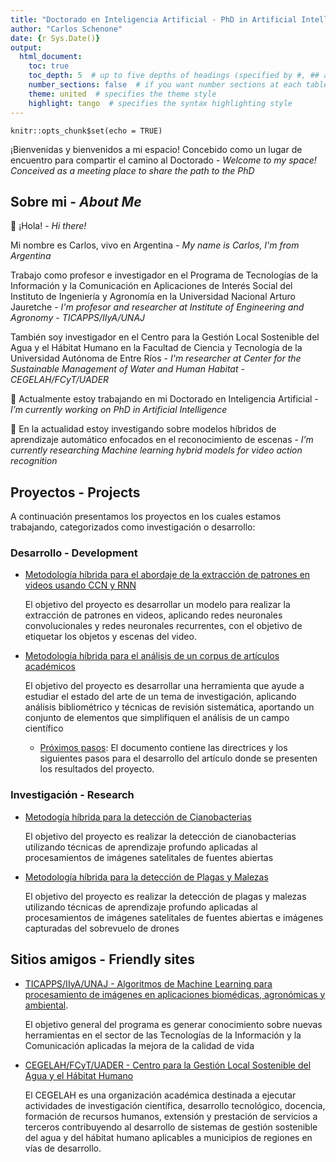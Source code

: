 ```yaml
---
title: "Doctorado en Inteligencia Artificial - PhD in Artificial Intelligence"
author: "Carlos Schenone"
date: {r Sys.Date()}
output:
  html_document:
    toc: true
    toc_depth: 5  # up to five depths of headings (specified by #, ## and ...)
    number_sections: false  # if you want number sections at each table header
    theme: united  # specifies the theme style
    highlight: tango  # specifies the syntax highlighting style 
---
```


```{r setup, include=FALSE}
knitr::opts_chunk$set(echo = TRUE)
```

¡Bienvenidas y bienvenidos a mi espacio! Concebido como un lugar de encuentro para compartir el camino al Doctorado - *Welcome to my space! Conceived as a meeting place to share the path to the PhD*

## **Sobre mi - *About Me***

👋 ¡Hola! - *Hi there!*

Mi nombre es Carlos, vivo en Argentina - *My name is Carlos, I'm from Argentina*

Trabajo como profesor e investigador en el Programa de Tecnologías de la Información y la Comunicación en Aplicaciones de Interés Social del Instituto de Ingeniería y Agronomía en la Universidad Nacional Arturo Jauretche - *I'm profesor and researcher at Institute of Engineering and Agronomy - TICAPPS/IIyA/UNAJ*

También soy investigador en el Centro para la Gestión Local Sostenible del Agua y el Hábitat Humano en la Facultad de Ciencia y Tecnología de la Universidad Autónoma de Entre Ríos - *I'm researcher at Center for the Sustainable Management of Water and Human Habitat - CEGELAH/FCyT/UADER*

🔭 Actualmente estoy trabajando en mi Doctorado en Inteligencia Artificial - *I’m currently working on PhD in Artificial Intelligence*

🌱 En la actualidad estoy investigando sobre modelos híbridos de aprendizaje automático enfocados en el reconocimiento de escenas - *I’m currently researching Machine learning hybrid models for video action recognition*

## **Proyectos - Projects**

A continuación presentamos los proyectos en los cuales estamos trabajando, categorizados como investigación o desarrollo:

### Desarrollo - Development

-   [Metodología híbrida para el abordaje de la extracción de patrones en videos usando CCN y RNN](http://127.0.0.1:13743/html_preview/docs/desarrollo/analisis-videos/Metodolog%C3%ADa-h%C3%ADbrida-para-el-abordaje-de-la-extracci%C3%B3n-de-patrones-en-videos-usando-CCN-y-RNN.html)

    El objetivo del proyecto es desarrollar un modelo para realizar la extracción de patrones en videos, aplicando redes neuronales convolucionales y redes neuronales recurrentes, con el objetivo de etiquetar los objetos y escenas del video.

-   [Metodología híbrida para el análisis de un corpus de artículos académicos](http://127.0.0.1:13743/html_preview/docs/desarrollo/analisis-corpus/Metodolog%C3%ADa-h%C3%ADbrida-para-al-an%C3%A1lisis-de-un-corpus-de-art%C3%ADculos-acad%C3%A9micos.html)

    El objetivo del proyecto es desarrollar una herramienta que ayude a estudiar el estado del arte de un tema de investigación, aplicando análisis bibliométrico y técnicas de revisión sistemática, aportando un conjunto de elementos que simplifiquen el análisis de un campo científico

    -   [Próximos pasos](http://127.0.0.1:13743/html_preview/docs/desarrollo/analisis-corpus/Proximos-pasos.html): El documento contiene las directrices y los siguientes pasos para el desarrollo del artículo donde se presenten los resultados del proyecto.

### Investigación - Research

-   [Metodogía híbrida para la detección de Cianobacterias](http://127.0.0.1:13743/html_preview/docs/investigacion/cianobacterias/Cianobacterias.html)

    El objetivo del proyecto es realizar la detección de cianobacterias utilizando técnicas de aprendizaje profundo aplicadas al procesamientos de imágenes satelitales de fuentes abiertas

-   [Metodología híbrida para la detección de Plagas y Malezas](http://127.0.0.1:13743/html_preview/docs/investigacion/plagasymalezas/PlagasyMalezas.html)

    El objetivo del proyecto es realizar la detección de plagas y malezas utilizando técnicas de aprendizaje profundo aplicadas al procesamientos de imágenes satelitales de fuentes abiertas e imágenes capturadas del sobrevuelo de drones

## **Sitios amigos - Friendly sites**

-   [TICAPPS/IIyA/UNAJ - Algoritmos de Machine Learning para procesamiento de imágenes en aplicaciones biomédicas, agronómicas y ambiental](https://investigacion.unaj.edu.ar/algoritmos-de-machine-learning-para-procesamiento-de-imagenes-en-aplicaciones-biomedicas-agronomicas-y-ambientales/).

    El objetivo general del programa es generar conocimiento sobre nuevas herramientas en el sector de las Tecnologías de la Información y la Comunicación aplicadas la mejora de la calidad de vida

-   [CEGELAH/FCyT/UADER - Centro para la Gestión Local Sostenible del Agua y el Hábitat Humano](https://cegelahfcyt.wordpress.com/)

    El CEGELAH es una organización académica destinada a ejecutar actividades de investigación científica, desarrollo tecnológico, docencia, formación de recursos humanos, extensión y prestación de servicios a terceros contribuyendo al desarrollo de sistemas de gestión sostenible del agua y del hábitat humano aplicables a municipios de regiones en vías de desarrollo.
